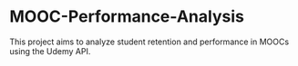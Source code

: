 # MOOC-Performance-Analysis
This project aims to analyze student retention and performance in MOOCs using the Udemy API.
